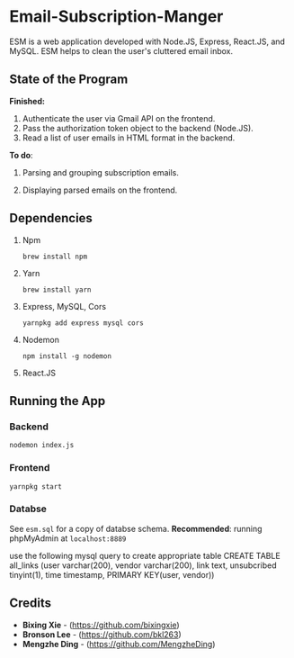 # Email-Subscription-Manger
ESM is a web application developed with Node.JS, Express, React.JS, and MySQL. ESM helps to clean the user's cluttered email inbox. 



## State of the Program 

**Finished:** 

1. Authenticate the user via Gmail API on the frontend. 
2. Pass the authorization token object to the backend (Node.JS). 
3. Read a list of user emails in HTML format in the backend. 

**To do**: 

1. Parsing and grouping subscription emails. 

2. Displaying parsed emails on the frontend. 

   

## Dependencies 

1. Npm

    `brew install npm`

2. Yarn 

   `brew install yarn`

3. Express, MySQL, Cors 

   `yarnpkg add express mysql cors`

4. Nodemon

   `npm install -g nodemon`

5. React.JS



## Running the App	

### Backend 

`nodemon index.js`

### Frontend

`yarnpkg start`

### Databse 

See `esm.sql` for a copy of databse schema. **Recommended**: running phpMyAdmin at `localhost:8889`

use the following mysql query to create appropriate table
CREATE TABLE all_links (user varchar(200), vendor varchar(200), link text, unsubcribed tinyint(1), time timestamp, PRIMARY KEY(user, vendor)) 



## Credits 

* **Bixing Xie** - (https://github.com/bixingxie)
* **Bronson Lee** - (https://github.com/bkl263)
* **Mengzhe Ding** - (https://github.com/MengzheDing)
